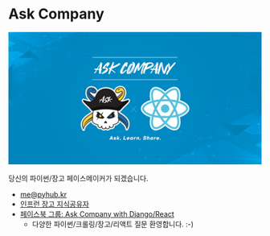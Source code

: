 # Ask Company

![](https://github.com/allieus/allieus/raw/master/assets/profile01.jpg)

당신의 파이썬/장고 페이스메이커가 되겠습니다.

+ me@pyhub.kr
+ [인프런 장고 지식공유자](https://www.inflearn.com/users/@askcompany)
+ [페이스북 그룹: Ask Company with Django/React](https://www.facebook.com/groups/askdjango)
    - 다양한 파이썬/크롤링/장고/리액트 질문 환영합니다. :-)
